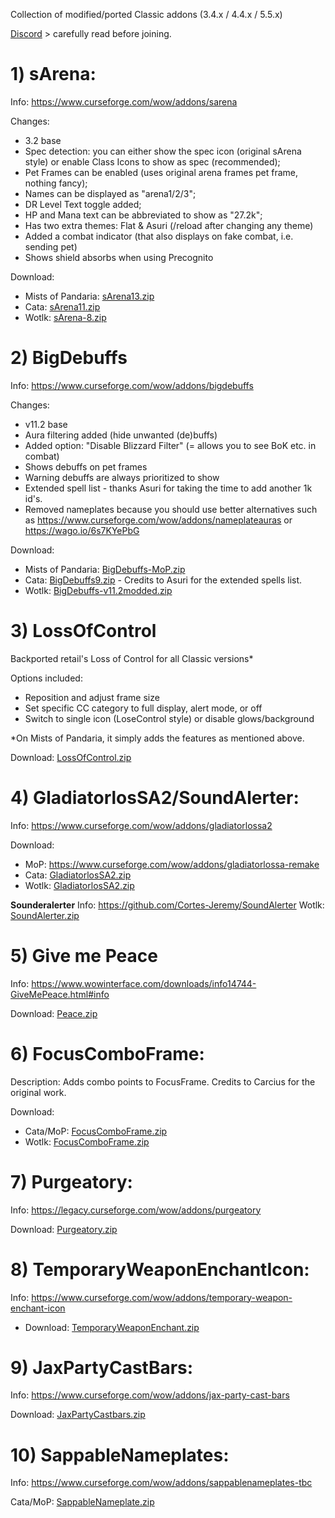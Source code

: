 Collection of modified/ported Classic addons (3.4.x / 4.4.x / 5.5.x)

[Discord](http://discord.gg/CtxPasSQnQ) > carefully read before joining.

# **1) sArena:**

Info:
https://www.curseforge.com/wow/addons/sarena

Changes: 
- 3.2 base
- Spec detection: you can either show the spec icon (original sArena style) or enable Class Icons to show as spec (recommended);
- Pet Frames can be enabled (uses original arena frames pet frame, nothing fancy);
- Names can be displayed as "arena1/2/3";
- DR Level Text toggle added;
- HP and Mana text can be abbreviated to show as "27.2k";
- Has two extra themes: Flat & Asuri (/reload after changing any theme)
- Added a combat indicator (that also displays on fake combat, i.e. sending pet)
- Shows shield absorbs when using Precognito

Download: 
- Mists of Pandaria: [sArena13.zip](https://github.com/user-attachments/files/22084973/sArena13.zip)
- Cata: [sArena11.zip](https://github.com/user-attachments/files/20644793/sArena11.zip)
- Wotlk: [sArena-8.zip](https://github.com/XyzKangUI/AddOn-Collection/files/13490442/sArena-8.zip)

# **2) BigDebuffs**

Info: https://www.curseforge.com/wow/addons/bigdebuffs

Changes:
- v11.2 base
- Aura filtering added (hide unwanted (de)buffs)
- Added option: "Disable Blizzard Filter" (= allows you to see BoK etc. in combat)
- Shows debuffs on pet frames
- Warning debuffs are always prioritized to show
- Extended spell list - thanks Asuri for taking the time to add another 1k id's.
- Removed nameplates because you should use better alternatives such as https://www.curseforge.com/wow/addons/nameplateauras or https://wago.io/6s7KYePbG

Download:

- Mists of Pandaria: [BigDebuffs-MoP.zip](https://github.com/user-attachments/files/20493612/BigDebuffs-MoP.zip)
- Cata: [BigDebuffs9.zip](https://github.com/user-attachments/files/19718993/BigDebuffs9.zip) - Credits to Asuri for the extended spells list.
- Wotlk: [BigDebuffs-v11.2modded.zip](https://github.com/XyzKangUI/AddOn-Collection/files/13495277/BigDebuffs-v11.2modded.zip)

# **3) LossOfControl**
Backported retail's Loss of Control for all Classic versions*

Options included:
- Reposition and adjust frame size
- Set specific CC category to full display, alert mode, or off
- Switch to single icon (LoseControl style) or disable glows/background

*On Mists of Pandaria, it simply adds the features as mentioned above.

Download: [LossOfControl.zip](https://github.com/user-attachments/files/21024254/LossOfControl.zip)

# **4) GladiatorlosSA2/SoundAlerter**:

Info: https://www.curseforge.com/wow/addons/gladiatorlossa2

Download: 
- MoP: https://www.curseforge.com/wow/addons/gladiatorlossa-remake
- Cata: [GladiatorlosSA2.zip](https://github.com/user-attachments/files/15941947/GladiatorlosSA2.zip)
- Wotlk:
[GladiatorlosSA2.zip](https://github.com/XyzKangUI/AddOn-Collection/files/13796690/GladiatorlosSA2.zip)

__Sounderalerter__
Info: https://github.com/Cortes-Jeremy/SoundAlerter
Wotlk: [SoundAlerter.zip](https://github.com/XyzKangUI/AddOn-Collection/files/13490507/SoundAlerter.zip)

# **5) Give me Peace**
Info: https://www.wowinterface.com/downloads/info14744-GiveMePeace.html#info 

Download: [Peace.zip](https://github.com/user-attachments/files/19719015/Peace.zip)

# **6) FocusComboFrame:**
Description: Adds combo points to FocusFrame. Credits to Carcius for the original work.

Download: 

- Cata/MoP: [FocusComboFrame.zip](https://github.com/user-attachments/files/15941950/FocusComboFrame.zip)
- Wotlk: [FocusComboFrame.zip](https://github.com/XyzKangUI/AddOn-Collection/files/13490486/FocusComboFrame.zip)

# **7) Purgeatory:**
Info: https://legacy.curseforge.com/wow/addons/purgeatory

Download: [Purgeatory.zip](https://github.com/XyzKangUI/AddOn-Collection/files/13490448/Purgeatory.zip)

# **8) TemporaryWeaponEnchantIcon:**
Info: https://www.curseforge.com/wow/addons/temporary-weapon-enchant-icon
- Download: [TemporaryWeaponEnchant.zip](https://github.com/user-attachments/files/17822989/TemporaryWeaponEnchant.zip)

# **9) JaxPartyCastBars:**
Info: https://www.curseforge.com/wow/addons/jax-party-cast-bars

Download: [JaxPartyCastbars.zip](https://github.com/user-attachments/files/20679372/JaxPartyCastbars.zip)

# **10) SappableNameplates:**
Info: https://www.curseforge.com/wow/addons/sappablenameplates-tbc

Cata/MoP: [SappableNameplate.zip](https://github.com/user-attachments/files/20679443/SappableNameplate.zip)

